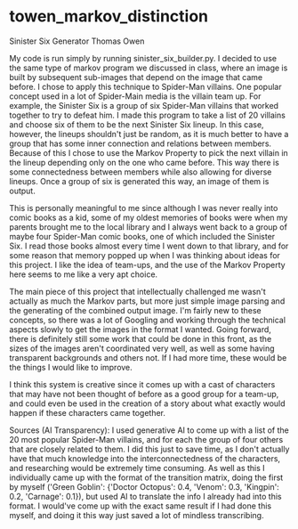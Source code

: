 # towen_markov_distinction

Sinister Six Generator
Thomas Owen

My code is run simply by running sinister_six_builder.py.
I decided to use the same type of markov program we discussed in class, where an image is built by subsequent sub-images that depend on the image that came before. I chose to apply this technique to Spider-Man villains. One popular concept used in a lot of Spider-Main media is the villain team up. For example, the Sinister Six is a group of six Spider-Man villains that worked together to try to defeat him. I made this program to take a list of 20 villains and choose six of them to be the next Sinister Six lineup. In this case, however, the lineups shouldn't just be random, as it is much better to have a group that has some inner connection and relations between members. Because of this I chose to use the Markov Property to pick the next villain in the lineup depending only on the one who came before. This way there is some connectedness between members while also allowing for diverse lineups. Once a group of six is generated this way, an image of them is output.

This is personally meaningful to me since although I was never really into comic books as a kid, some of my oldest memories of books were when my parents brought me to the local library and I always went back to a group of maybe four Spider-Man comic books, one of which included the Sinister Six. I read those books almost every time I went down to that library, and for some reason that memory popped up when I was thinking about ideas for this project. I like the idea of team-ups, and the use of the Markov Property here seems to me like a very apt choice.

The main piece of this project that intellectually challenged me wasn't actually as much the Markov parts, but more just simple image parsing and the generating of the combined output image. I'm fairly new to these concepts, so there was a lot of Googling and working through the technical aspects slowly to get the images in the format I wanted. Going forward, there is definitely still some work that could be done in this front, as the sizes of the images aren't coordinated very well, as well as some having transparent backgrounds and others not. If I had more time, these would be the things I would like to improve.

I think this system is creative since it comes up with a cast of characters that may have not been thought of before as a good group for a team-up, and could even be used in the creation of a story about what exactly would happen if these characters came together.

Sources (AI Transparency): I used generative AI to come up with a list of the 20 most popular Spider-Man villains, and for each the group of four others that are closely related to them. I did this just to save time, as I don't actually have that much knowledge into the interconnectedness of the characters, and researching would be extremely time consuming. As well as this I individually came up with the format of the transition matrix, doing the first by myself ('Green Goblin': {'Doctor Octopus': 0.4, 'Venom': 0.3, 'Kingpin': 0.2, 'Carnage': 0.1}), but used AI to translate the info I already had into this format. I would've come up with the exact same result if I had done this myself, and doing it this way just saved a lot of mindless transcribing.